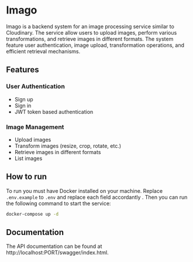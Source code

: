 # Imago

Imago is a backend system for an image processing service similar to Cloudinary. The service allow users to upload images, perform various transformations, and retrieve images in different formats. The system feature user authentication, image upload, transformation operations, and efficient retrieval mechanisms.

## Features

### User Authentication

- Sign up
- Sign in
- JWT token based authentication

### Image Management

- Upload images
- Transform images (resize, crop, rotate, etc.)
- Retrieve images in different formats
- List images

## How to run

To run you must have Docker installed on your machine. Replace `.env.example` to `.env` and replace each field accordantly . Then you can run the following command to start the service:

```bash
docker-compose up -d
```

## Documentation

The API documentation can be found at http://localhost:PORT/swagger/index.html.
